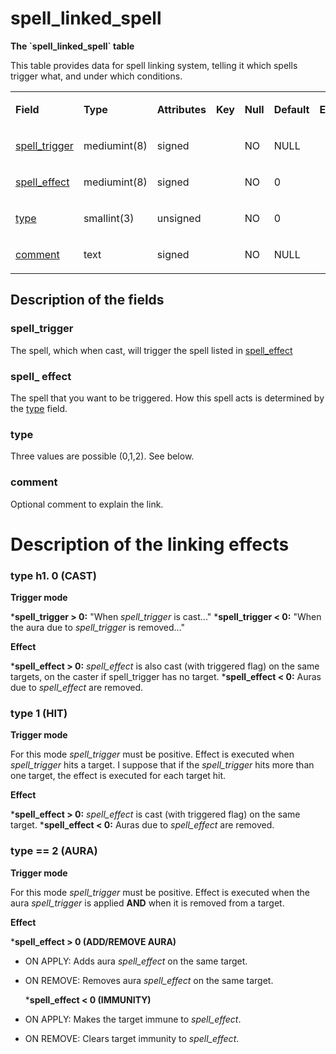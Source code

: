 # spell\_linked\_spell

**The \`spell\_linked\_spell\` table**

This table provides data for spell linking system, telling it which spells trigger what, and under which conditions.

<table>
<colgroup>
<col width="12%" />
<col width="12%" />
<col width="12%" />
<col width="12%" />
<col width="12%" />
<col width="12%" />
<col width="12%" />
<col width="12%" />
</colgroup>
<tbody>
<tr class="odd">
<td><p><strong>Field</strong></p></td>
<td><p><strong>Type</strong></p></td>
<td><p><strong>Attributes</strong></p></td>
<td><p><strong>Key</strong></p></td>
<td><p><strong>Null</strong></p></td>
<td><p><strong>Default</strong></p></td>
<td><p><strong>Extra</strong></p></td>
<td><p><strong>Comment</strong></p></td>
</tr>
<tr class="even">
<td><p><a href="#spell_trigger">spell_trigger</a></p></td>
<td><p>mediumint(8)</p></td>
<td><p>signed</p></td>
<td><p> </p></td>
<td><p>NO</p></td>
<td><p>NULL</p></td>
<td><p> </p></td>
<td><p> </p></td>
</tr>
<tr class="odd">
<td><p><a href="#spell_effect">spell_effect</a></p></td>
<td><p>mediumint(8)</p></td>
<td><p>signed</p></td>
<td><p> </p></td>
<td><p>NO</p></td>
<td><p>0</p></td>
<td><p> </p></td>
<td><p> </p></td>
</tr>
<tr class="even">
<td><p><a href="#type">type</a></p></td>
<td><p>smallint(3)</p></td>
<td><p>unsigned</p></td>
<td><p> </p></td>
<td><p>NO</p></td>
<td><p>0</p></td>
<td><p> </p></td>
<td><p> </p></td>
</tr>
<tr class="odd">
<td><p><a href="#comment">comment</a></p></td>
<td><p>text</p></td>
<td><p>signed</p></td>
<td><p> </p></td>
<td><p>NO</p></td>
<td><p>NULL</p></td>
<td><p> </p></td>
<td><p> </p></td>
</tr>
</tbody>
</table>

## Description of the fields

### spell\_trigger

The spell, which when cast, will trigger the spell listed in [spell\_effect](#spell_effect)

### spell\_ effect

The spell that you want to be triggered. How this spell acts is determined by the [type](#type) field.

### type

Three values are possible (0,1,2). See below.

### comment

Optional comment to explain the link.

# **Description of the linking effects**

### type h1. 0 (CAST)

**Trigger mode**

\***spell\_trigger &gt; 0:** "When *spell\_trigger* is cast..."
\***spell\_trigger &lt; 0:** "When the aura due to *spell\_trigger* is removed..."

**Effect**

\***spell\_effect &gt; 0:** *spell\_effect* is also cast (with triggered flag) on the same targets, on the caster if spell\_trigger has no target.
\***spell\_effect &lt; 0:** Auras due to *spell\_effect* are removed.

### type 1 (HIT)

**Trigger mode**

For this mode *spell\_trigger* must be positive. Effect is executed when *spell\_trigger* hits a target. I suppose that if the *spell\_trigger* hits more than one target, the effect is executed for each target hit.

**Effect**

\***spell\_effect &gt; 0:** *spell\_effect* is cast (with triggered flag) on the same target.
\***spell\_effect &lt; 0:** Auras due to *spell\_effect* are removed.

### type == 2 (AURA)

**Trigger mode**

For this mode *spell\_trigger* must be positive. Effect is executed when the aura *spell\_trigger* is applied **AND** when it is removed from a target.

**Effect**

\***spell\_effect &gt; 0 (ADD/REMOVE AURA)**

-   ON APPLY: Adds aura *spell\_effect* on the same target.

<!-- -->

-   ON REMOVE: Removes aura *spell\_effect* on the same target.

    \***spell\_effect &lt; 0 (IMMUNITY)**

-   ON APPLY: Makes the target immune to *spell\_effect*.

<!-- -->

-   ON REMOVE: Clears target immunity to *spell\_effect*.

